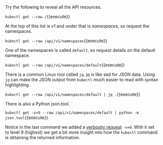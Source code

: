 Try the following to reveal all the API resources.

`kubectl get --raw /`{{execute}}

At the top of this list is _v1_ and under that is _namespaces_, so request the namespaces.

`kubectl get --raw /api/v1/namespaces`{{execute}}

One of the namespaces is called `default`, so request details on the default namespace.

`kubectl get --raw /api/v1/namespaces/default`{{execute}}

There is a common Linux tool called `jq`. jq is like sed for JSON data. Using `jq` can make the JSON output from `kubectl` much easier to read with syntax highlighting.

`kubectl get --raw /api/v1/namespaces/default | jq .`{{execute}}

There is also a Python json.tool.

`kubectl get -v=9 --raw /api/v1/namespaces/default | python -m json.tool`{{execute}}

Notice in the last command we added a [verbosity request](https://kubernetes.io/docs/reference/kubectl/cheatsheet/#kubectl-output-verbosity-and-debugging) `-v=9`. With it set to level 9 (highest) we get a bit more insight into how the `kubectl` command is obtaining the returned information.
